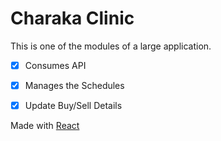 Charaka Clinic
================

This is one of the modules of a large application.

 - [x] Consumes API
 - [x] Manages the Schedules
 - [x] Update Buy/Sell Details



Made with [React][1] 














[1]: https://reactjs.org/